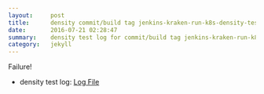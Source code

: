 ```yaml
---
layout:     post
title:      density commit/build tag jenkins-kraken-run-k8s-density-tests-107-30
date:       2016-07-21 02:28:47
summary:    density test log for commit/build tag jenkins-kraken-run-k8s-density-tests-107-30.
category:   jekyll
---
```


Failure!

- density test log: [Log File](http://s3-us-west-2.amazonaws.com/kraken-e2e-logs/density/jenkins-kraken-run-k8s-density-tests-107-30/build-log.txt)
